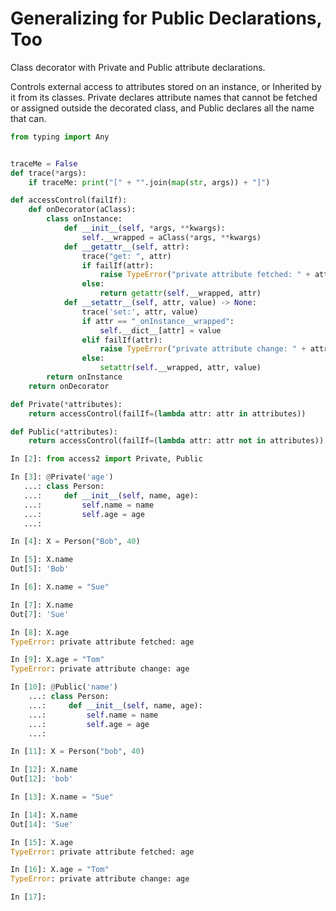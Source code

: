 # Generalizing for Public Declarations, Too


Class decorator with Private and Public attribute declarations. 

Controls external access to attributes stored on an instance, or Inherited by it from its classes. Private declares attribute names that cannot be fetched or assigned outside the decorated class, and Public declares all the name that can.

```py
from typing import Any


traceMe = False
def trace(*args):
    if traceMe: print("[" + "".join(map(str, args)) + "]")

def accessControl(failIf):
    def onDecorator(aClass):
        class onInstance:
            def __init__(self, *args, **kwargs):
                self.__wrapped = aClass(*args, **kwargs)
            def __getattr__(self, attr):
                trace("get: ", attr)
                if failIf(attr):
                    raise TypeError("private attribute fetched: " + attr)
                else:
                    return getattr(self.__wrapped, attr)
            def __setattr__(self, attr, value) -> None:
                trace('set:', attr, value)
                if attr == "_onInstance__wrapped":
                    self.__dict__[attr] = value
                elif failIf(attr):
                    raise TypeError("private attribute change: " + attr)
                else:
                    setattr(self.__wrapped, attr, value)
        return onInstance
    return onDecorator

def Private(*attributes):
    return accessControl(failIf=(lambda attr: attr in attributes))

def Public(*attributes):
    return accessControl(failIf=(lambda attr: attr not in attributes))

```

```py
In [2]: from access2 import Private, Public
```

```py
In [3]: @Private('age')
   ...: class Person:
   ...:     def __init__(self, name, age):
   ...:         self.name = name
   ...:         self.age = age
   ...: 

In [4]: X = Person("Bob", 40)

In [5]: X.name
Out[5]: 'Bob'

In [6]: X.name = "Sue"

In [7]: X.name
Out[7]: 'Sue'

In [8]: X.age
TypeError: private attribute fetched: age

In [9]: X.age = "Tom"
TypeError: private attribute change: age

```

```py
In [10]: @Public('name')
    ...: class Person:
    ...:     def __init__(self, name, age):
    ...:         self.name = name
    ...:         self.age = age
    ...: 

In [11]: X = Person("bob", 40)

In [12]: X.name
Out[12]: 'bob'

In [13]: X.name = "Sue"

In [14]: X.name
Out[14]: 'Sue'

In [15]: X.age
TypeError: private attribute fetched: age

In [16]: X.age = "Tom"
TypeError: private attribute change: age

In [17]: 
```